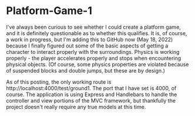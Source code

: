 # Platform-Game-1

I've always been curious to see whether I could create a platform game, and it is definitely questionable as to whether this qualifies.  It is, of course, a work in progress, but I'm adding this to GitHub now (May 18, 2022) because I finally figured out some of the basic aspects of getting a character to interact properly with the surroundings.  Physics is working properly - the player accelerates properly and stops when encountering physical objects.  (Of course, some physics properties are violated because of suspended blocks and double jumps, but these are by design.)

As of this posting, the only working route is http://localhost:4000/test/ground1.  The port that I have set is 4000, of course.  The application is using Express and Handlebars to handle the controller and view portions of the MVC framework, but thankfully the project doesn't really require any true models at this time.